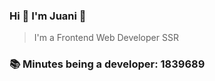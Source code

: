 ### Hi 👋 I&#39;m Juani 🦁

> I&#39;m a Frontend Web Developer SSR

### 📚 Minutes being a developer: 1839689
